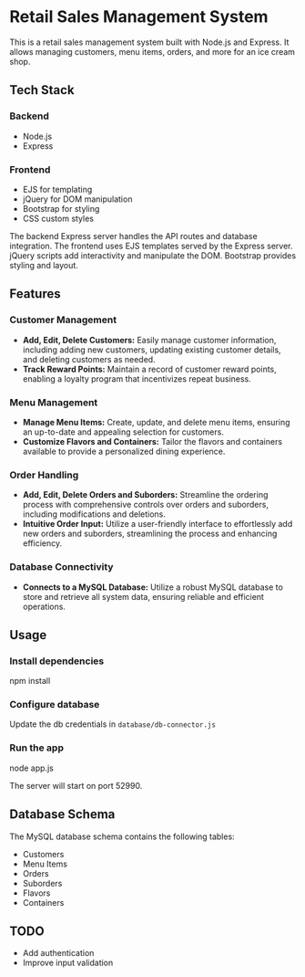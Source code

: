 # Retail Sales Management System

This is a retail sales management system built with Node.js and Express. It allows managing customers, menu items, orders, and more for an ice cream shop.

## Tech Stack

### Backend
- Node.js
- Express

### Frontend
- EJS for templating
- jQuery for DOM manipulation
- Bootstrap for styling
- CSS custom styles

The backend Express server handles the API routes and database integration.
The frontend uses EJS templates served by the Express server. jQuery scripts add interactivity and manipulate the DOM. Bootstrap provides styling and layout.

## Features

### Customer Management
- **Add, Edit, Delete Customers:** Easily manage customer information, including adding new customers, updating existing customer details, and deleting customers as needed.
- **Track Reward Points:** Maintain a record of customer reward points, enabling a loyalty program that incentivizes repeat business.

### Menu Management
- **Manage Menu Items:** Create, update, and delete menu items, ensuring an up-to-date and appealing selection for customers.
- **Customize Flavors and Containers:** Tailor the flavors and containers available to provide a personalized dining experience.

### Order Handling
- **Add, Edit, Delete Orders and Suborders:** Streamline the ordering process with comprehensive controls over orders and suborders, including modifications and deletions.
- **Intuitive Order Input:** Utilize a user-friendly interface to effortlessly add new orders and suborders, streamlining the process and enhancing efficiency.

### Database Connectivity
- **Connects to a MySQL Database:** Utilize a robust MySQL database to store and retrieve all system data, ensuring reliable and efficient operations.

## Usage

### Install dependencies

npm install

### Configure database
Update the db credentials in `database/db-connector.js`

### Run the app

node app.js

The server will start on port 52990.

## Database Schema
The MySQL database schema contains the following tables:
- Customers
- Menu Items
- Orders
- Suborders
- Flavors
- Containers

## TODO
- Add authentication
- Improve input validation
